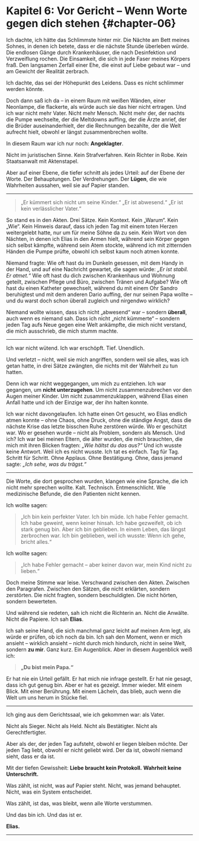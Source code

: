 # Kapitel 6: Vor Gericht – Wenn Worte gegen dich stehen {#chapter-06}

Ich dachte, ich hätte das Schlimmste hinter mir.
Die Nächte am Bett meines Sohnes,
in denen ich betete, dass er die nächste Stunde überleben würde.
Die endlosen Gänge durch Krankenhäuser,
die nach Desinfektion und Verzweiflung rochen.
Die Einsamkeit, die sich in jede Faser meines Körpers fraß.
Den langsamen Zerfall einer Ehe,
die einst auf Liebe gebaut war –
und am Gewicht der Realität zerbrach.

Ich dachte, das sei der Höhepunkt des Leidens.
Dass es nicht schlimmer werden könnte.

Doch dann saß ich da –
in einem Raum mit weißen Wänden,
einer Neonlampe, die flackerte,
als würde auch sie das hier nicht ertragen.
Und ich war nicht mehr Vater.
Nicht mehr Mensch.
Nicht mehr der, der nachts die Pumpe wechselte,
der die Meltdowns auffing,
der die Ärzte anrief,
der die Brüder auseinanderhielt,
der die Rechnungen bezahlte,
der die Welt aufrecht hielt,
obwohl er längst zusammenbrechen wollte.

In diesem Raum war ich nur noch:
**Angeklagter**.

Nicht im juristischen Sinne.
Kein Strafverfahren.
Kein Richter in Robe.
Kein Staatsanwalt mit Aktenstapel.

Aber auf einer Ebene, die tiefer schnitt als jedes Urteil:
auf der Ebene der Worte.
Der Behauptungen.
Der Verdrehungen.
Der **Lügen**, die wie Wahrheiten aussahen,
weil sie auf Papier standen.

---

> „Er kümmert sich nicht um seine Kinder.“
> „Er ist abwesend.“
> „Er ist kein verlässlicher Vater.“

So stand es in den Akten.
Drei Sätze.
Kein Kontext.
Kein „Warum“.
Kein „Wie“.
Kein Hinweis darauf,
dass ich jeden Tag mit einem toten Herzen weitergelebt hatte,
nur um für meine Söhne da zu sein.
Kein Wort von den Nächten,
in denen ich Elias in den Armen hielt,
während sein Körper gegen sich selbst kämpfte,
während sein Atem stockte,
während ich mit zitternden Händen die Pumpe prüfte,
obwohl ich selbst kaum noch atmen konnte.

Niemand fragte:
Wie oft hast du im Dunkeln gesessen,
mit dem Handy in der Hand,
und auf eine Nachricht gewartet,
die sagen würde: *„Er ist stabil. Er atmet.“*
Wie oft hast du dich zwischen Krankenhaus und Wohnung geteilt,
zwischen Pflege und Büro,
zwischen Tränen und Aufgabe?
Wie oft hast du einen Katheter gewechselt,
während du mit einem Ohr Sandro beruhigtest
und mit dem anderen Dario auffing,
der nur seinen Papa wollte –
und du warst doch schon überall zugleich
und nirgendwo wirklich?

Niemand wollte wissen,
dass ich nicht „abwesend“ war –
sondern **überall**,
auch wenn es niemand sah.
Dass ich nicht „nicht kümmerte“ –
sondern jeden Tag aufs Neue
gegen eine Welt ankämpfte,
die mich nicht verstand,
die mich ausschrieb,
die mich stumm machte.

---

Ich war nicht wütend.
Ich war erschöpft.
Tief.
Unendlich.

Und verletzt –
nicht, weil sie mich angriffen,
sondern weil sie alles, was ich getan hatte,
in drei Sätze zwängten,
die nichts mit der Wahrheit zu tun hatten.

Denn ich war nicht weggegangen,
um mich zu entziehen.
Ich war gegangen,
um **nicht unterzugehen**.
Um nicht zusammenzubrechen
vor den Augen meiner Kinder.
Um nicht zusammenzuklappen,
während Elias einen Anfall hatte
und ich der Einzige war, der ihn halten konnte.

Ich war nicht davongelaufen.
Ich hatte einen Ort gesucht,
wo Elias endlich atmen konnte –
ohne Chaos, ohne Druck,
ohne die ständige Angst,
dass die nächste Krise das letzte bisschen Ruhe zerstören würde.
Wo er geschützt war.
Wo er gesehen wurde –
nicht als Problem,
sondern als Mensch.
Und ich?
Ich war bei meinen Eltern,
die älter wurden,
die mich brauchten,
die mich mit ihren Blicken fragten:
*„Wie hältst du das aus?“*
Und ich wusste keine Antwort.
Weil ich es nicht wusste.
Ich tat es einfach.
Tag für Tag.
Schritt für Schritt.
Ohne Applaus.
Ohne Bestätigung.
Ohne, dass jemand sagte:
*„Ich sehe, was du trägst.“*

---

Die Worte, die dort gesprochen wurden,
klangen wie eine Sprache,
die ich nicht mehr sprechen wollte.
Kalt.
Technisch.
Entmenschlicht.
Wie medizinische Befunde,
die den Patienten nicht kennen.

Ich wollte sagen:
> „Ich bin kein perfekter Vater.
> Ich bin müde.
> Ich habe Fehler gemacht.
> Ich habe geweint, wenn keiner hinsah.
> Ich habe gezweifelt, ob ich stark genug bin.
> Aber ich bin geblieben.
> In einem Leben, das längst zerbrochen war.
> Ich bin geblieben,
> weil ich wusste:
> Wenn ich gehe,
> bricht alles.“

Ich wollte sagen:
> „Ich habe Fehler gemacht –
> aber keiner davon war,
> mein Kind nicht zu lieben.“

Doch meine Stimme war leise.
Verschwand zwischen den Akten.
Zwischen den Paragrafen.
Zwischen den Sätzen,
die nicht erklärten,
sondern zerstörten.
Die nicht fragten,
sondern beschuldigten.
Die nicht hörten,
sondern bewerteten.

Und während sie redeten,
sah ich nicht die Richterin an.
Nicht die Anwälte.
Nicht die Papiere.
Ich sah **Elias**.

Ich sah seine Hand,
die sich manchmal ganz leicht auf meinen Arm legt,
als würde er prüfen, ob ich noch da bin.
Ich sah den Moment,
wenn er mich ansieht –
wirklich ansieht –
nicht durch mich hindurch,
nicht in seine Welt,
sondern **zu mir**.
Ganz kurz.
Ein Augenblick.
Aber in diesem Augenblick
weiß ich:
> **„Du bist mein Papa.“**

Er hat nie ein Urteil gefällt.
Er hat mich nie infrage gestellt.
Er hat nie gesagt, dass ich gut genug bin.
Aber er hat es gezeigt.
Immer wieder.
Mit einem Blick.
Mit einer Berührung.
Mit einem Lächeln,
das blieb,
auch wenn die Welt um uns herum
in Stücke fiel.

---

Ich ging aus dem Gerichtssaal,
wie ich gekommen war:
als Vater.

Nicht als Sieger.
Nicht als Held.
Nicht als Bestätigter.
Nicht als Gerechtfertigter.

Aber als der,
der jeden Tag aufsteht,
obwohl er liegen bleiben möchte.
Der jeden Tag liebt,
obwohl er nicht geliebt wird.
Der da ist,
obwohl niemand sieht,
dass er da ist.

Mit der tiefen Gewissheit:
**Liebe braucht kein Protokoll.**
**Wahrheit keine Unterschrift.**

Was zählt,
ist nicht, was auf Papier steht.
Nicht, was jemand behauptet.
Nicht, was ein System entscheidet.

Was zählt,
ist das, was bleibt,
wenn alle Worte verstummen.

Und das bin ich.
Und das ist er.

**Elias.**

---
